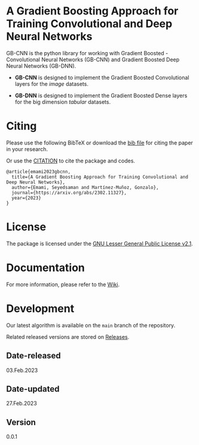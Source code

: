 # A Gradient Boosting Approach for Training Convolutional and Deep Neural Networks 	

GB-CNN is the python library for working with Gradient Boosted - Convolutional Neural Networks (GB-CNN) and Gradient Boosted Deep Neural Networks (GB-DNN).

* **GB-CNN** is designed to implement the Gradient Boosted Convolutional layers for the *image* datasets.

* **GB-DNN** is designed to implement the Gradient Boosted Dense layers for the big dimension *tabular* datasets.


# Citing

Please use the following BibTeX or download the [bib file](scholar.bib) for citing the paper in your research.

Or use the [CITATION](CITATION.cff) to cite the package and codes.

```
@article{emami2023gbcnn,
  title={A Gradient Boosting Approach for Training Convolutional and Deep Neural Networks},
  author={Emami, Seyedsaman and Martínez-Muñoz, Gonzalo},
  journal={https://arxiv.org/abs/2302.11327},
  year={2023}
}
```

# License

The package is licensed under the [GNU Lesser General Public License v2.1](https://github.com/GAA-UAM/GBNN/blob/main/LICENSE).

# Documentation

For more information, please refer to the [Wiki](https://github.com/GAA-UAM/GB-CNN/wiki).

# Development

Our latest algorithm is available on the `main` branch of the repository.

Related released versions are stored on [Releases](https://github.com/GAA-UAM/GB-CNN/releases).


## Date-released
03.Feb.2023

## Date-updated
27.Feb.2023

## Version
0.0.1

